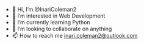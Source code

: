 - 👋 Hi, I’m @InariColeman2
- 👀 I’m interested in Web Development
- 🌱 I’m currently learning Python 
- 💞️ I’m looking to collaborate on anything
- 📫 How to reach me inari.coleman2@outlook.com

<!---
InariColeman2/InariColeman2 is a ✨ special ✨ repository because its `README.md` (this file) appears on your GitHub profile.
You can click the Preview link to take a look at your changes.
--->

